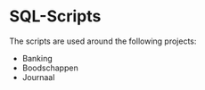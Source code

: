 # SQL-Scripts

The scripts are used around the following projects:

* Banking
* Boodschappen
* Journaal

